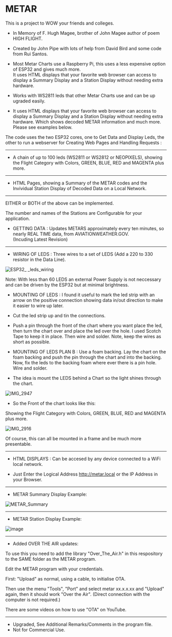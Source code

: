 # METAR
This is a project to WOW your friends and colleges.

+ In Memory of F. Hugh Magee, brother of John Magee author of poem HIGH FLIGHT.
+ Created by John Pipe with lots of help from David Bird and some code from Rui Santos.

+ Most Metar Charts use a Raspberry Pi, this uses a less expensive option of ESP32 and gives much more.  
It uses HTML displays that your favorite web browser can access to display a Summary Display and a Station Display without needing extra hardware.
  
+ Works with WS2811 leds that other Metar Charts use and can be up ugraded easily.

+ It uses HTML displays that your favorite web browser can access to display a Summary Display and a Station Display without needing extra hardware.
Which shows decoded METAR information and much more. Please see examples below.

The code uses the two ESP32 cores, one to Get Data and Display Leds, the other to run a webserver for Creating Web Pages and Handling Requests :

---

+ A chain of up to 100 leds (WS2811 or WS2812 or NEOPIXELS), showing the Flight Category with Colors, GREEN, BLUE, RED and MAGENTA plus more.

---

+ HTML Pages, showing a Summary of the METAR codes and the Invividual Station Display of Decoded Data on a Local Network.

---

EITHER or BOTH of the above can be implemented.

The number and names of the Stations are Configurable for your application.

+ GETTING DATA : Updates METARS approximately every ten minutes, so nearly REAL TIME data, from AVIATIONWEATHER.GOV.      
  (Incuding Latest Revision)
---

+ WIRING OF LEDS : Three wires to  a set of LEDS (Add a 220 to 330 resistor in the Data Line).


![ESP32_ _leds_wiring](https://user-images.githubusercontent.com/24758833/197342655-f6e17e1f-f41f-4e63-b6c1-63a42799240c.png)

Note: With less than 60 LEDS an external Power Supply is not neccessary and can be driven by the ESP32 but at minimal brightness.


+ MOUNTING OF LEDS : I found it useful to mark the led strip with an arrow on the positive connection showing data in/out direction to make it easier to wire up later.
+ Cut the led strip up and tin the connections.
+ Push a pin through the front of the chart where you want place the led, then turn the chart over and place the led over the hole.  I used Scotch Tape to keep it in place.  Then wire and solder.  Note, keep the wires as short as possible.
+ MOUNTING OF LEDS PLAN B : Use a foam backing. Lay the chart on the foam backing and push the pin through the chart and into the backing.  Now, fix the leds to the backing foam where ever there is a pin hole.  Wire and solder.

+ The idea is mount the LEDS behind a Chart so the light shines through the chart.

![IMG_2947](https://user-images.githubusercontent.com/24758833/157293897-e3d9f13f-debc-4f80-a27e-ef0c16ccbe5c.JPG)


+ So the Front of the chart looks like this:

 Showing the Flight Category with Colors, GREEN, BLUE, RED and MAGENTA plus more.

![IMG_2916](https://user-images.githubusercontent.com/24758833/157294109-c94372d3-fa67-4a66-8e46-7be0fdde13f8.JPG)

Of course, this can all be mounted in a frame and be much more presentable.

---

+ HTML DISPLAYS : Can be accesed by any device connected to a WiFi local network.

+ Just Enter the Logical Address http://metar.local or the IP Address in your Browser.

---

+ METAR Summary Display Example:

![METAR_Summary](https://user-images.githubusercontent.com/24758833/197342754-2bac1db7-003e-47b2-8072-c6f3a0c6f7f8.png)

---

+ METAR Station Display Example:

![image](https://user-images.githubusercontent.com/24758833/183297159-c19801f8-f4aa-4bc4-815a-bca285adbfa8.png)

---

+ Added OVER THE AIR updates:

To use this you need to add the library "Over_The_Air.h" in this respository to the SAME folder as the METAR program.

Edit the METAR program with your credentials.

First: "Upload" as normal, using a cable, to initialise OTA.

Then use the menu  "Tools", "Port" and select  metar xx.x.x.xx and "Upload" again, then it should work "Over the Air".  (Direct connection with the computer is not required.)

There are some videos on how to use "OTA" on YouTube.

---

+ Upgraded, See Additional Remarks/Comments in the program file.
+ Not for Commercial Use.
